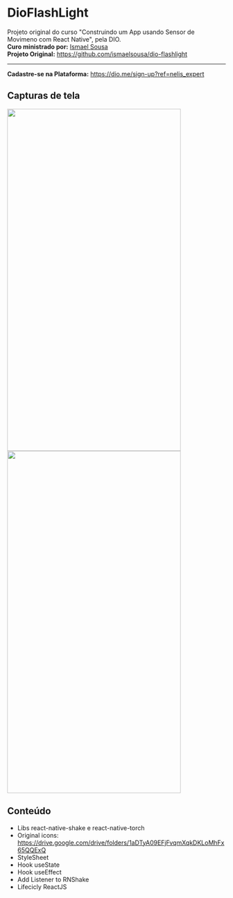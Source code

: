 # DioFlashLight

Projeto original do curso "Construindo um App usando  Sensor de Movimeno com React Native", pela DIO. \
**Curo ministrado por:** [Ismael Sousa](https://github.com/ismaelsousa/) \
**Projeto Original:** https://github.com/ismaelsousa/dio-flashlight

---

**Cadastre-se na Plataforma:** https://dio.me/sign-up?ref=nelis_expert

## Capturas de tela

<img src="https://i.imgur.com/MlI8hxy.jpg" width="400" height="790" align=left >

<img src="https://i.imgur.com/gcTs5Uo.jpg" width="400" height="790">

## Conteúdo
- Libs react-native-shake e react-native-torch
- Original icons: https://drive.google.com/drive/folders/1aDTyA09EFjFvqmXqkDKLoMhFx65QQExQ
- StyleSheet
- Hook useState
- Hook useEffect
- Add Listener to RNShake
- Lifecicly ReactJS

